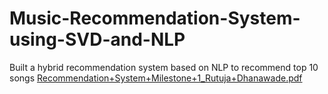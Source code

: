 # Music-Recommendation-System-using-SVD-and-NLP
Built a hybrid recommendation system based on NLP to recommend top 10 songs
[Recommendation+System+Milestone+1_Rutuja+Dhanawade.pdf](https://github.com/Rutu07/Music-Recommendation-System-using-SVD-and-NLP/files/10574837/Recommendation%2BSystem%2BMilestone%2B1_Rutuja%2BDhanawade.pdf)
